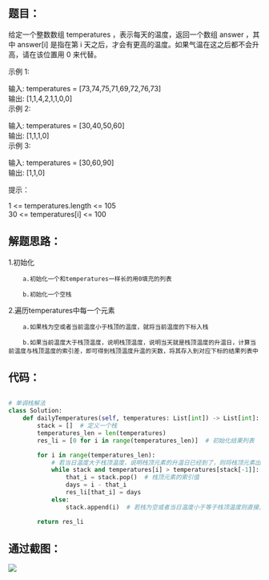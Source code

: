 
<BlogInfo id="1342" title="leetcode之每日温度（单调栈）" author="白日梦想猿" pv=0 read_times=0 pre_cost_time="51" category="leetcode100题" tag_list="['leetcode', '              单调栈']" create_time="2022.04.16 21:09:37.734063" update_time="2022.04.16 21:29:57" />

##  题目：

给定一个整数数组 temperatures ，表示每天的温度，返回一个数组 answer ，其中 answer[i] 是指在第 i
天之后，才会有更高的温度。如果气温在这之后都不会升高，请在该位置用 0 来代替。



示例 1:

输入: temperatures = [73,74,75,71,69,72,76,73]  
输出: [1,1,4,2,1,1,0,0]  
示例 2:

输入: temperatures = [30,40,50,60]  
输出: [1,1,1,0]  
示例 3:

输入: temperatures = [30,60,90]  
输出: [1,1,0]  


提示：

1 <= temperatures.length <= 105  
30 <= temperatures[i] <= 100



## 解题思路：

1.初始化

        a.初始化一个和temperatures一样长的用0填充的列表

        b.初始化一个空栈

2.遍历temperatures中每一个元素

        a.如果栈为空或者当前温度小于栈顶的温度，就将当前温度的下标入栈

        b.如果当前温度大于栈顶温度，说明栈顶温度，说明当天就是栈顶温度的升温日，计算当前温度与栈顶温度的索引差，即可得到栈顶温度升温的天数，将其存入到对应下标的结果列表中

       

## 代码：


```python

# 单调栈解法
class Solution:
    def dailyTemperatures(self, temperatures: List[int]) -> List[int]:
        stack = []  # 定义一个栈
        temperatures_len = len(temperatures)
        res_li = [0 for i in range(temperatures_len)]  # 初始化结果列表

        for i in range(temperatures_len):
            # 若当日温度大于栈顶温度，说明栈顶元素的升温日已经到了，则将栈顶元素出栈，计算其与当日相差的天数即可
            while stack and temperatures[i] > temperatures[stack[-1]]:
                that_i = stack.pop()  # 栈顶元素的索引值
                days = i - that_i
                res_li[that_i] = days
            else:
                stack.append(i)  # 若栈为空或者当日温度小于等于栈顶温度则直接入栈

        return res_li
```


## 通过截图：

![](../media/image/2022/04/16/image-20220416212937-1.png)






















